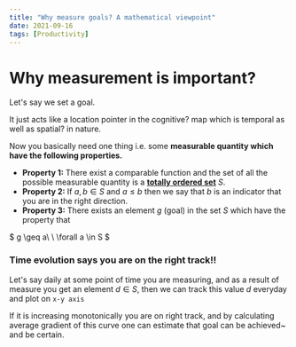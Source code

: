 ```yaml
---
title: "Why measure goals? A mathematical viewpoint"
date: 2021-09-16
tags: [Productivity]
---
```


# Why measurement is important?

Let's say we set a goal.

It just acts like a location pointer in the cognitive? map which is temporal as well as spatial? in nature.

Now you basically need one thing i.e. some **measurable quantity which have the following properties.**

- **Property 1:** There exist a comparable function and the set of all the possible measurable quantity is a **[totally ordered set](https://en.wikipedia.org/wiki/Total_order)** $S$.
- **Property 2:** If $a, b \in S$ and $a \leq b$ then we say that $b$ is an indicator that you are in the right direction.
- **Property 3:** There exists an element $g$ (goal) in the set $S$ which have the property that

$ g \geq a\ \ \forall a \in S $

### Time evolution says you are on the right track!!

Let's say daily at some point of time you are measuring, and as a result of measure you get an element $d \in S$, then we can track this value $d$ everyday and plot on `x-y axis`

If it is increasing monotonically you are on right track, and by calculating average gradient of this curve one can estimate that goal can be achieved~ and be certain.